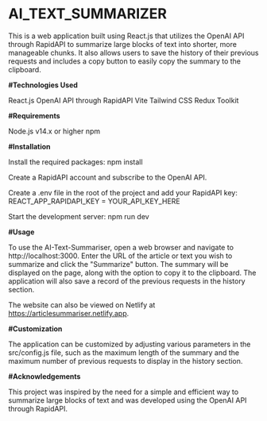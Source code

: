 # AI_TEXT_SUMMARIZER

This is a web application built using React.js that utilizes the OpenAI API through RapidAPI to summarize large blocks of text into shorter, more manageable chunks. It also allows users to save the history of their previous requests and includes a copy button to easily copy the summary to the clipboard.

**#Technologies Used**

React.js
OpenAI API through RapidAPI
Vite
Tailwind CSS
Redux Toolkit

**#Requirements**

Node.js v14.x or higher
npm

**#Installation**

Install the required packages:
npm install

Create a RapidAPI account and subscribe to the OpenAI API.

Create a .env file in the root of the project and add your RapidAPI key:
REACT_APP_RAPIDAPI_KEY = YOUR_API_KEY_HERE

Start the development server:
npm run dev

**#Usage**

To use the AI-Text-Summariser, open a web browser and navigate to http://localhost:3000. Enter the URL of the article or text you wish to summarize and click the "Summarize" button. The summary will be displayed on the page, along with the option to copy it to the clipboard. The application will also save a record of the previous requests in the history section.

The website can also be viewed on Netlify at https://articlesummariser.netlify.app.

**#Customization**

The application can be customized by adjusting various parameters in the src/config.js file, such as the maximum length of the summary and the maximum number of previous requests to display in the history section.

**#Acknowledgements**

This project was inspired by the need for a simple and efficient way to summarize large blocks of text and was developed using the OpenAI API through RapidAPI.
